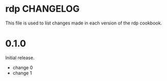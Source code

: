 # rdp CHANGELOG

This file is used to list changes made in each version of the rdp cookbook.

# 0.1.0

Initial release.

- change 0
- change 1

